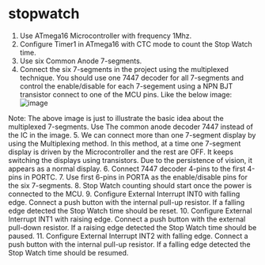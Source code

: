# stopwatch
1. Use ATmega16 Microcontroller with frequency 1Mhz.
2. Configure Timer1 in ATmega16 with CTC mode to count the Stop Watch time.
3. Use six Common Anode 7-segments.
4. Connect the six 7-segments in the project using the multiplexed technique. You should use one 7447 decoder for all 7-segments and control the enable/disable for each 7-segement using a NPN BJT transistor connect to one of the MCU pins. Like the below image:![image](https://user-images.githubusercontent.com/104329861/186451336-5c303961-d1b3-4324-8ddd-04c46eca81d7.png)

Note: The above image is just to illustrate the basic idea about the multiplexed 7-segments. Use The common anode decoder 7447 instead of the IC in the image. 5. We can connect more than one 7-segment display by using the Multiplexing method. In this method, at a time one 7-segment display is driven by the Microcontroller and the rest are OFF. It keeps switching the displays using transistors. Due to the persistence of vision, it appears as a normal display.
6. Connect 7447 decoder 4-pins to the first 4-pins in PORTC.
7. Use first 6-pins in PORTA as the enable/disable pins for the six 7-segments.
8. Stop Watch counting should start once the power is connected to the MCU.
9. Configure External Interrupt INT0 with falling edge. Connect a push button with the internal pull-up resistor. If a falling edge detected the Stop Watch time should be reset.
10. Configure External Interrupt INT1 with raising edge. Connect a push button with the external pull-down resistor. If a raising edge detected the Stop Watch time should be paused.
11. Configure External Interrupt INT2 with falling edge. Connect a push button with the internal pull-up resistor. If a falling edge detected the Stop Watch time should be resumed.
